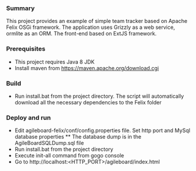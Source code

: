 ### Summary
This project provides an example of simple team tracker based on Apache Felix OSGi framework.
The application uses Grizzly as a web service, ormlite as an ORM.
The front-end based on ExtJS framework.

### Prerequisites
* This project requires Java 8 JDK
* Install maven from https://maven.apache.org/download.cgi

### Build

* Run install.bat from the project directory. The script will automatically download all the necessary dependencies to the Felix folder

### Deploy and run
* Edit agileboard-felix/conf/config.properties file. Set http port and MySql database properties
** The database dump is in the AgileBoardSQLDump.sql file
* Run install.bat from the project directory
* Execute init-all command from gogo console
* Go to http://localhost:<HTTP_PORT>/agileboard/index.html
